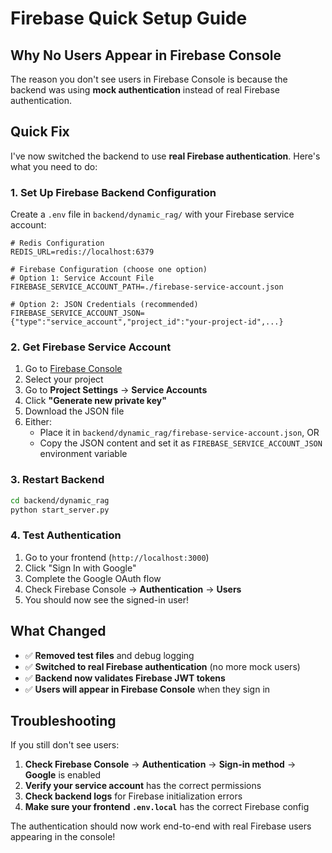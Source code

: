 # Firebase Quick Setup Guide

## Why No Users Appear in Firebase Console

The reason you don't see users in Firebase Console is because the backend was using **mock authentication** instead of real Firebase authentication.

## Quick Fix

I've now switched the backend to use **real Firebase authentication**. Here's what you need to do:

### 1. Set Up Firebase Backend Configuration

Create a `.env` file in `backend/dynamic_rag/` with your Firebase service account:

```env
# Redis Configuration
REDIS_URL=redis://localhost:6379

# Firebase Configuration (choose one option)
# Option 1: Service Account File
FIREBASE_SERVICE_ACCOUNT_PATH=./firebase-service-account.json

# Option 2: JSON Credentials (recommended)
FIREBASE_SERVICE_ACCOUNT_JSON={"type":"service_account","project_id":"your-project-id",...}
```

### 2. Get Firebase Service Account

1. Go to [Firebase Console](https://console.firebase.google.com/)
2. Select your project
3. Go to **Project Settings** → **Service Accounts**
4. Click **"Generate new private key"**
5. Download the JSON file
6. Either:
   - Place it in `backend/dynamic_rag/firebase-service-account.json`, OR
   - Copy the JSON content and set it as `FIREBASE_SERVICE_ACCOUNT_JSON` environment variable

### 3. Restart Backend

```bash
cd backend/dynamic_rag
python start_server.py
```

### 4. Test Authentication

1. Go to your frontend (`http://localhost:3000`)
2. Click "Sign In with Google"
3. Complete the Google OAuth flow
4. Check Firebase Console → **Authentication** → **Users**
5. You should now see the signed-in user!

## What Changed

- ✅ **Removed test files** and debug logging
- ✅ **Switched to real Firebase authentication** (no more mock users)
- ✅ **Backend now validates Firebase JWT tokens**
- ✅ **Users will appear in Firebase Console** when they sign in

## Troubleshooting

If you still don't see users:

1. **Check Firebase Console** → **Authentication** → **Sign-in method** → **Google** is enabled
2. **Verify your service account** has the correct permissions
3. **Check backend logs** for Firebase initialization errors
4. **Make sure your frontend `.env.local`** has the correct Firebase config

The authentication should now work end-to-end with real Firebase users appearing in the console!


